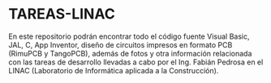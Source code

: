 # TAREAS-LINAC

En este repositorio podrán encontrar todo el código fuente Visual Basic, JAL, C, App Inventor, diseño de circuitos impresos en formato PCB (RimuPCB y TangoPCB), además de fotos y otra información relacionada con las tareas de desarrollo llevadas a cabo por el Ing. Fabián Pedrosa en el LINAC (Laboratorio de Informática aplicada a la Construcción).
